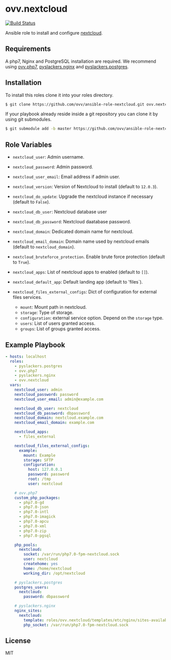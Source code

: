 ovv.nextcloud
=============

[![Build Status](https://travis-ci.org/ovv/ansible-role-nextcloud.svg?branch=master)](https://travis-ci.org/ovv/ansible-role-nextcloud)

Ansible role to install and configure [nextcloud](https://github.com/danielquinn/nextcloud).

Requirements
------------

A php7, Nginx and PostgreSQL installation are required. We recommend using [ovv.php7](https://github.com/ovv/ansible-role-php7),
[pyslackers.nginx](https://github.com/pyslackers/ansible-role-nginx) and [pyslackers.postgres](https://github.com/pyslackers/ansible-role-postgres).

Installation
------------

To install this roles clone it into your roles directory.

```bash
$ git clone https://github.com/ovv/ansible-role-nextcloud.git ovv.nextcloud
```

If your playbook already reside inside a git repository you can clone it by using git submodules.

```bash
$ git submodule add -b master https://github.com/ovv/ansible-role-nextcloud.git ovv.nextcloud
```

Role Variables
--------------

* `nextcloud_user`: Admin username.
* `nextcloud_password`: Admin password.
* `nextcloud_user_email`: Email address if admin user.

* `nextcloud_version`: Version of Nextcloud to install (default to `12.0.3`).
* `nextcloud_do_update`: Upgrade the nextcloud instance if necessary (default to `False`).
* `nextcloud_db_user`: Nextcloud database user
* `nextcloud_db_password`: Nextcloud daatabase password.
* `nextcloud_domain`: Dedicated domain name for nextcloud.
* `nextcloud_email_domain`: Domain name used by nextcloud emails (default to `nextcloud_domain`).
* `nextcloud_bruteforce_protection`. Enable brute force protection (default to `True`).

* `nextcloud_apps`: List of nextcloud apps to enabled (default to `[]`).
* `nextcloud_default_app`: Default landing app (default to 'files`).
* `nextcloud_files_external_configs`: Dict of configuration for external files services.
    * `mount`: Mount path in nextcloud.
    * `storage`: Type of storage.
    * `configuration`: external service option. Depend on the `storage` type.
    * `users`: List of users granted access.
    * `groups`: List of groups granted access.

Example Playbook
----------------

```yaml
- hosts: localhost
  roles:
    - pyslackers.postgres
    - ovv.php7
    - pyslackers.nginx
    - ovv.nextcloud
  vars:
    nextcloud_user: admin
    nextcloud_password: password
    nextcloud_user_email: admin@example.com

    nextcloud_db_user: nextcloud
    nextcloud_db_password: dbpassword
    nextcloud_domain: nextcloud.example.com
    nextcloud_email_domain: example.com

    nextcloud_apps:
      - files_external

    nextcloud_files_external_configs:
      example:
        mount: Example
        storage: SFTP
        configuration:
          host: 127.0.0.1
          password: password
          root: /tmp
          user: nextcloud

    # ovv.php7
    custom_php_packages:
      - php7.0-gd
      - php7.0-json
      - php7.0-intl
      - php7.0-imagick
      - php7.0-apcu
      - php7.0-xml
      - php7.0-zip
      - php7.0-pgsql

    php_pools:
      nextcloud:
        socket: /var/run/php7.0-fpm-nextcloud.sock
        user: nextcloud
        createhome: yes
        home: /home/nextcloud
        working_dir: /opt/nextcloud

    # pyslackers.postgres
    postgres_users:
      nextcloud:
        password: dbpassword

    # pyslackers.nginx
    nginx_sites:
      nextcloud:
        template: roles/ovv.nextcloud/templates/etc/nginx/sites-available/nextcloud.j2
        php_socket: /var/run/php7.0-fpm-nextcloud.sock
```

License
-------

MIT
